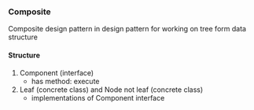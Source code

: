 ### Composite

Composite design pattern in design pattern for working on tree form data structure

#### Structure

1. Component (interface)
    - has method: execute
2. Leaf (concrete class) and Node not leaf (concrete class)
    - implementations of Component interface